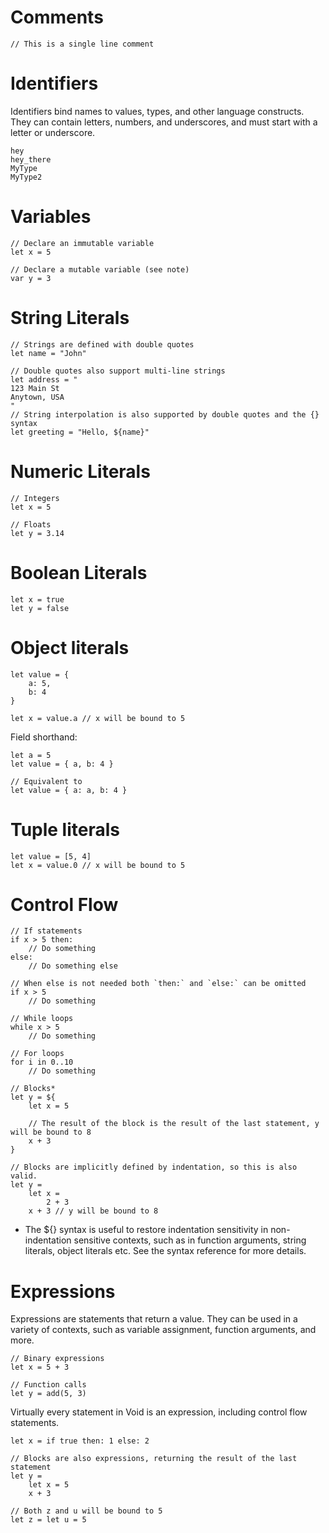 # Comments

```void
// This is a single line comment
```
# Identifiers

Identifiers bind names to values, types, and other language constructs. They can
contain letters, numbers, and underscores, and must start with a letter or underscore.

```void
hey
hey_there
MyType
MyType2
```

# Variables

```void
// Declare an immutable variable
let x = 5

// Declare a mutable variable (see note)
var y = 3
```

# String Literals

```void
// Strings are defined with double quotes
let name = "John"

// Double quotes also support multi-line strings
let address = "
123 Main St
Anytown, USA
"
// String interpolation is also supported by double quotes and the {} syntax
let greeting = "Hello, ${name}"
```

# Numeric Literals

```void
// Integers
let x = 5

// Floats
let y = 3.14
```

# Boolean Literals

```void
let x = true
let y = false
```

# Object literals

```void
let value = {
    a: 5,
    b: 4
}

let x = value.a // x will be bound to 5
```

Field shorthand:

```void
let a = 5
let value = { a, b: 4 }

// Equivalent to
let value = { a: a, b: 4 }
```

# Tuple literals

```void
let value = [5, 4]
let x = value.0 // x will be bound to 5
```

# Control Flow

```void
// If statements
if x > 5 then:
    // Do something
else:
    // Do something else

// When else is not needed both `then:` and `else:` can be omitted
if x > 5
    // Do something

// While loops
while x > 5
    // Do something

// For loops
for i in 0..10
    // Do something

// Blocks*
let y = ${
    let x = 5

    // The result of the block is the result of the last statement, y will be bound to 8
    x + 3
}

// Blocks are implicitly defined by indentation, so this is also valid.
let y =
    let x =
        2 + 3
    x + 3 // y will be bound to 8
```

* The ${} syntax is useful to restore indentation sensitivity in non-indentation sensitive contexts, such as in function arguments, string literals, object literals etc. See the syntax reference for more details.

# Expressions

Expressions are statements that return a value. They can be used in a variety of contexts, such as variable assignment, function arguments, and more.

```void
// Binary expressions
let x = 5 + 3

// Function calls
let y = add(5, 3)
```

Virtually every statement in Void is an expression, including control flow statements.

```void
let x = if true then: 1 else: 2

// Blocks are also expressions, returning the result of the last statement
let y =
    let x = 5
    x + 3

// Both z and u will be bound to 5
let z = let u = 5
```
